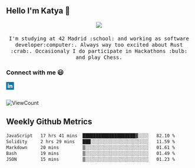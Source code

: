 
## Hello I'm Katya :wave:

<p align="center">
  <img src="https://raw.githubusercontent.com/coderjojo/coderjojo/master/img/github.gif" width=100>
  <br><br>
  <samp>
    I'm studying at 42 Madrid :school: </a> and working as software developer:computer:. Always way too excited about Rust :crab:. Occasionaly I do participate in Hackathons :bulb: and play Chess.
  </samp>
</p>

### Connect with me :smiley:
<a href="https://www.linkedin.com/in/ekaterina-prusakova-b209b494/">
  <img align="left" alt="Katya Prusakova" width="21px" src="https://raw.githubusercontent.com/edent/SuperTinyIcons/099dc12b59179d07d534069bc8551718f786d91a/images/svg/linkedin.svg" />
</a>
<br/><br/>


<!--  ![visitors](https://visitor-badge.glitch.me/badge?page_id=KatyaPrusakova/KatyaPrusakova) -->

![ViewCount](https://views.whatilearened.today/views/github/KatyaPrusakova/views.svg)

## Weekly Github Metrics

<!--START_SECTION:waka-->

```text
JavaScript   17 hrs 41 mins  ████████████████████▓░░░░   82.10 %
Solidity     2 hrs 29 mins   ███░░░░░░░░░░░░░░░░░░░░░░   11.59 %
Markdown     20 mins         ▒░░░░░░░░░░░░░░░░░░░░░░░░   01.61 %
Bash         19 mins         ▒░░░░░░░░░░░░░░░░░░░░░░░░   01.49 %
JSON         15 mins         ▒░░░░░░░░░░░░░░░░░░░░░░░░   01.23 %
```

<!--END_SECTION:waka-->